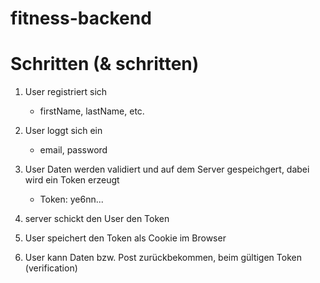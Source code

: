 # fitness-backend
# Schritten (& schritten)
1. User registriert sich 
   * firstName, lastName, etc. 
2. User loggt sich ein
    * email, password
3. User Daten werden validiert und auf  dem Server  gespeichgert, dabei wird ein Token erzeugt
   * Token: ye6nn...
4. server schickt den User den Token
  
5. User speichert den Token als Cookie im Browser
6. User kann Daten bzw. Post zurückbekommen, beim gültigen Token (verification)
   
